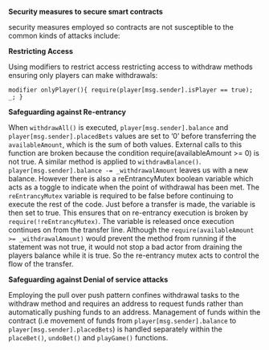 **Security measures to secure smart contracts**

security measures employed so contracts are not susceptible to the common kinds of attacks include:

**Restricting Access**

Using modifiers  to restrict access restricting access to withdraw methods ensuring only players can make withdrawals:
  
 `modifier onlyPlayer(){
 		require(player[msg.sender].isPlayer == true);
		_;
	}`

**Safeguarding against Re-entrancy** 

When `withdrawAll()` is executed, `player[msg.sender].balance` and `player[msg.sender].placedBets` values are set to ‘0’ before transferring the `availableAmount`, which is the sum of both values. External calls to this function are broken because the condition require(availableAmount >= 0) is not true.
A similar method is applied to `withdrawBalance()`. 
`player[msg.sender].balance -= _withdrawalAmount` leaves us with a new balance. However there is also a reEntrancyMutex boolean variable which acts as a toggle to indicate when the point of withdrawal has been met.  The `reEntrancyMutex` variable is required to be false before continuing to execute the rest of the code. Just before a transfer is made, the variable is then set to true. This ensures that on re-entrancy execution is broken by `require(!reEntrancyMutex)`. The variable is released once execution continues on from the transfer line. Although the `require(availableAmount >= _withdrawalAmount)` would prevent the method from running if the statement was not true, it would not stop a bad actor from draining the players balance while it is true. So the re-entrancy mutex acts to control the flow of the transfer.  

**Safeguarding against Denial of service attacks**

Employing the pull over push pattern confines withdrawal tasks to the withdraw method and requires an address to request funds rather than automatically pushing funds to an address. Management of funds within the contract (i.e movement of funds from `player[msg.sender].balance` to `player[msg.sender].placedBets`) is handled separately within the `placeBet()`, `undoBet()` and `playGame()` functions.


